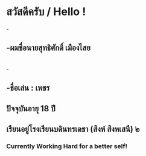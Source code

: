 <h1>สวัสดีครับ / Hello !</h1>
-<h2>-ผมชื่อนายสุทธิศักดิ์ เมืองไสย</h2>
<br>
-<h2>-ชื่อเล่น : เพชร</h2> <h2>ปัจจุบันอายุ 18 ปี</h2>

<h2>เรียนอยู่โรงเรียนบดินทรเดชา (สิงห์ สิงหเสนี) ๒ </h2>

<h3><b>Currently Working Hard for a better self!</b></h3>
